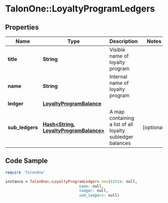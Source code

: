 # TalonOne::LoyaltyProgramLedgers

## Properties

Name | Type | Description | Notes
------------ | ------------- | ------------- | -------------
**title** | **String** | Visible name of loyalty program | 
**name** | **String** | Internal name of loyalty program | 
**ledger** | [**LoyaltyProgramBalance**](LoyaltyProgramBalance.md) |  | 
**sub_ledgers** | [**Hash&lt;String, LoyaltyProgramBalance&gt;**](LoyaltyProgramBalance.md) | A map containing a list of all loyalty subledger balances | [optional] 

## Code Sample

```ruby
require 'TalonOne'

instance = TalonOne::LoyaltyProgramLedgers.new(title: null,
                                 name: null,
                                 ledger: null,
                                 sub_ledgers: null)
```


